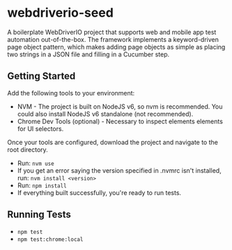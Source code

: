 # webdriverio-seed
A boilerplate WebDriverIO project that supports web and mobile app test automation out-of-the-box. The framework implements a keyword-driven page object pattern, which makes adding page objects as simple as placing two strings in a JSON file and filling in a Cucumber step.

## Getting Started
Add the following tools to your environment:

* NVM - The project is built on NodeJS v6, so nvm is recommended. You could also install NodeJS v6 standalone (not recommended).
* Chrome Dev Tools (optional) - Necessary to inspect elements elements for UI selectors.

Once your tools are configured, download the project and navigate to the root directory. 

* Run: `nvm use`
* If you get an error saying the version specified in .nvmrc isn't installed, run: `nvm install <version>`
* Run: `npm install`
* If everything built successfully, you're ready to run tests.

## Running Tests
* `npm test`
* `npm test:chrome:local`